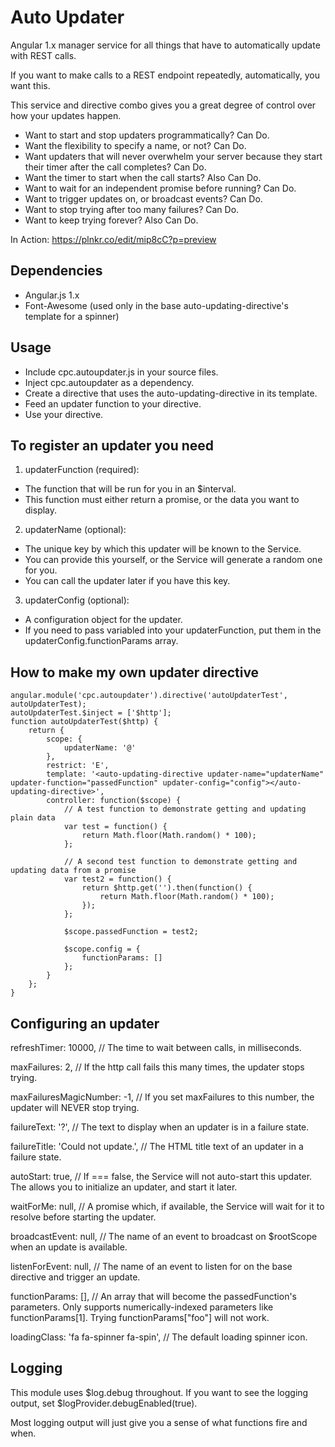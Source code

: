 # Auto Updater
Angular 1.x manager service for all things that have to automatically update with REST calls.

If you want to make calls to a REST endpoint repeatedly, automatically, you want this.  

This service and directive combo gives you a great degree of control over how your updates happen.
* Want to start and stop updaters programmatically?  Can Do.
* Want the flexibility to specify a name, or not?  Can Do.
* Want updaters that will never overwhelm your server because they start their timer after the call completes?  Can Do.
* Want the timer to start when the call starts?  Also Can Do.
* Want to wait for an independent promise before running?  Can Do.
* Want to trigger updates on, or broadcast events? Can Do.
* Want to stop trying after too many failures?  Can Do.
* Want to keep trying forever?  Also Can Do.

In Action: https://plnkr.co/edit/mip8cC?p=preview

## Dependencies
* Angular.js 1.x
* Font-Awesome (used only in the base auto-updating-directive's template for a spinner)

## Usage
* Include cpc.autoupdater.js in your source files.
* Inject cpc.autoupdater as a dependency.
* Create a directive that uses the auto-updating-directive in its template.
* Feed an updater function to your directive.
* Use your directive.

## To register an updater you need
1) updaterFunction (required):
* The function that will be run for you in an $interval.
* This function must either return a promise, or the data you want to display.

2) updaterName (optional): 
* The unique key by which this updater will be known to the Service.
* You can provide this yourself, or the Service will generate a random one for you.
* You can call the updater later if you have this key.

3) updaterConfig (optional):
* A configuration object for the updater. 
* If you need to pass variabled into your updaterFunction, put them in the updaterConfig.functionParams array.

## How to make my own updater directive
```
angular.module('cpc.autoupdater').directive('autoUpdaterTest', autoUpdaterTest);
autoUpdaterTest.$inject = ['$http'];
function autoUpdaterTest($http) {
	return {
		scope: {
			updaterName: '@'
		},
		restrict: 'E',
		template: '<auto-updating-directive updater-name="updaterName" updater-function="passedFunction" updater-config="config"></auto-updating-directive>',
		controller: function($scope) {
			// A test function to demonstrate getting and updating plain data
			var test = function() {
				return Math.floor(Math.random() * 100);
			};

			// A second test function to demonstrate getting and updating data from a promise
			var test2 = function() {
				return $http.get('').then(function() {
					return Math.floor(Math.random() * 100);
				});
			};

			$scope.passedFunction = test2;
			
			$scope.config = {
				functionParams: []
			};
		}
	};
}
```

## Configuring an updater
refreshTimer: 10000, // The time to wait between calls, in milliseconds.

maxFailures: 2, // If the http call fails this many times, the updater stops trying.

maxFailuresMagicNumber: -1, // If you set maxFailures to this number, the updater will NEVER stop trying.

failureText: '?', // The text to display when an updater is in a failure state.

failureTitle: 'Could not update.', // The HTML title text of an updater in a failure state.

autoStart: true, // If === false, the Service will not auto-start this updater.  The allows you to initialize an updater, and start it later.

waitForMe: null, // A promise which, if available, the Service will wait for it to resolve before starting the updater.

broadcastEvent: null, // The name of an event to broadcast on $rootScope when an update is available.

listenForEvent: null, // The name of an event to listen for on the base directive and trigger an update.

functionParams: [], // An array that will become the passedFunction's parameters.  Only supports numerically-indexed parameters like functionParams[1].  Trying functionParams["foo"] will not work.

loadingClass: 'fa fa-spinner fa-spin', // The default loading spinner icon.

## Logging
This module uses $log.debug throughout.  If you want to see the logging output, set $logProvider.debugEnabled(true).

Most logging output will just give you a sense of what functions fire and when.
